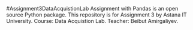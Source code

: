 #Assignment3DataAcquistionLab
Assignment with Pandas is an open source Python package.
This repository is for Assignment 3 by Astana IT University. Course: Data Acquistion Lab. Teacher: Beibut Amirgaliyev.
